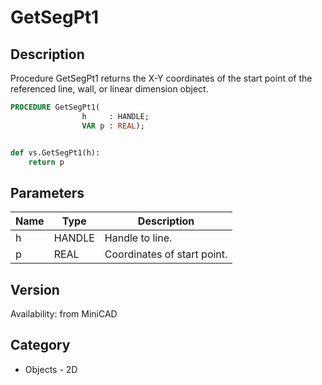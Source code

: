 # GetSegPt1

## Description
Procedure GetSegPt1 returns the X-Y coordinates of the start point of the referenced line, wall, or linear dimension object.

```pascal
PROCEDURE GetSegPt1(
				h     : HANDLE;
				VAR p : REAL);
```

```python

def vs.GetSegPt1(h):
    return p
```

## Parameters
|Name|Type|Description|
|---|---|---|
|h|HANDLE|Handle to line.|
|p|REAL|Coordinates of start point.|

## Version
Availability: from MiniCAD
## Category
* Objects - 2D

